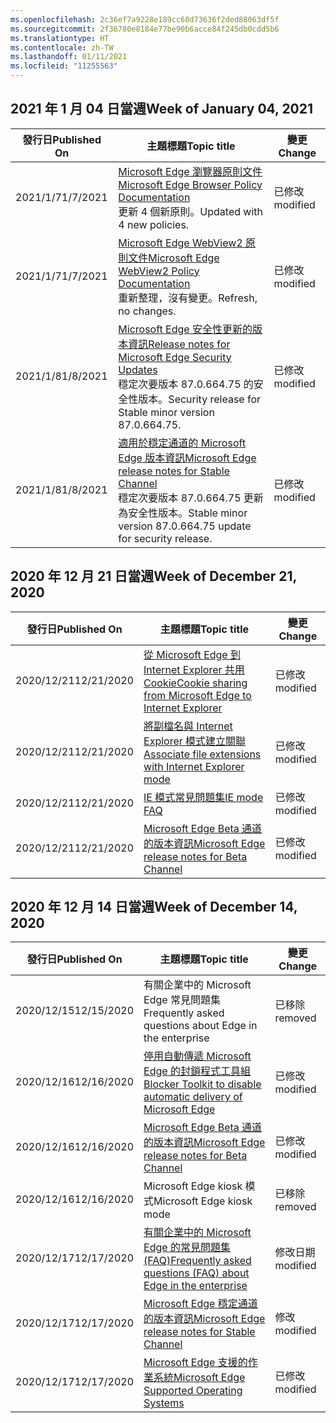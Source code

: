 ```yaml
---
ms.openlocfilehash: 2c36ef7a9228e189cc68d73636f2ded88063df5f
ms.sourcegitcommit: 2f36780e8184e77be90b6acce84f245db0cdd5b6
ms.translationtype: HT
ms.contentlocale: zh-TW
ms.lasthandoff: 01/11/2021
ms.locfileid: "11255563"
---
```

<!-- This file is generated automatically each week. Changes made to this file will be overwritten.-->

## <span data-ttu-id="95c2d-101">2021 年 1 月 04 日當週</span><span class="sxs-lookup"><span data-stu-id="95c2d-101">Week of January 04, 2021</span></span>


| <span data-ttu-id="95c2d-102">發行日</span><span class="sxs-lookup"><span data-stu-id="95c2d-102">Published On</span></span> |<span data-ttu-id="95c2d-103">主題標題</span><span class="sxs-lookup"><span data-stu-id="95c2d-103">Topic title</span></span> | <span data-ttu-id="95c2d-104">變更</span><span class="sxs-lookup"><span data-stu-id="95c2d-104">Change</span></span> |
|------|------------|--------|
| <span data-ttu-id="95c2d-105">2021/1/7</span><span class="sxs-lookup"><span data-stu-id="95c2d-105">1/7/2021</span></span> | [<span data-ttu-id="95c2d-106">Microsoft Edge 瀏覽器原則文件</span><span class="sxs-lookup"><span data-stu-id="95c2d-106">Microsoft Edge Browser Policy Documentation</span></span>](/DeployEdge/microsoft-edge-policies)<br><span data-ttu-id="95c2d-107">更新 4 個新原則。</span><span class="sxs-lookup"><span data-stu-id="95c2d-107">Updated with 4 new policies.</span></span> | <span data-ttu-id="95c2d-108">已修改</span><span class="sxs-lookup"><span data-stu-id="95c2d-108">modified</span></span> |
| <span data-ttu-id="95c2d-109">2021/1/7</span><span class="sxs-lookup"><span data-stu-id="95c2d-109">1/7/2021</span></span> | [<span data-ttu-id="95c2d-110">Microsoft Edge WebView2 原則文件</span><span class="sxs-lookup"><span data-stu-id="95c2d-110">Microsoft Edge WebView2 Policy Documentation</span></span>](/DeployEdge/microsoft-edge-webview-policies)<br><span data-ttu-id="95c2d-111">重新整理，沒有變更。</span><span class="sxs-lookup"><span data-stu-id="95c2d-111">Refresh, no changes.</span></span> | <span data-ttu-id="95c2d-112">已修改</span><span class="sxs-lookup"><span data-stu-id="95c2d-112">modified</span></span> |
| <span data-ttu-id="95c2d-113">2021/1/8</span><span class="sxs-lookup"><span data-stu-id="95c2d-113">1/8/2021</span></span> | [<span data-ttu-id="95c2d-114">Microsoft Edge 安全性更新的版本資訊</span><span class="sxs-lookup"><span data-stu-id="95c2d-114">Release notes for Microsoft Edge Security Updates</span></span>](/DeployEdge/microsoft-edge-relnotes-security)<br><span data-ttu-id="95c2d-115">穩定次要版本 87.0.664.75 的安全性版本。</span><span class="sxs-lookup"><span data-stu-id="95c2d-115">Security release for Stable minor version 87.0.664.75.</span></span> | <span data-ttu-id="95c2d-116">已修改</span><span class="sxs-lookup"><span data-stu-id="95c2d-116">modified</span></span> |
| <span data-ttu-id="95c2d-117">2021/1/8</span><span class="sxs-lookup"><span data-stu-id="95c2d-117">1/8/2021</span></span> | [<span data-ttu-id="95c2d-118">適用於穩定通道的 Microsoft Edge 版本資訊</span><span class="sxs-lookup"><span data-stu-id="95c2d-118">Microsoft Edge release notes for Stable Channel</span></span>](/DeployEdge/microsoft-edge-relnote-stable-channel)<br><span data-ttu-id="95c2d-119">穩定次要版本 87.0.664.75 更新為安全性版本。</span><span class="sxs-lookup"><span data-stu-id="95c2d-119">Stable minor version 87.0.664.75 update for security release.</span></span> | <span data-ttu-id="95c2d-120">已修改</span><span class="sxs-lookup"><span data-stu-id="95c2d-120">modified</span></span> |


## <span data-ttu-id="95c2d-121">2020 年 12 月 21 日當週</span><span class="sxs-lookup"><span data-stu-id="95c2d-121">Week of December 21, 2020</span></span>


| <span data-ttu-id="95c2d-122">發行日</span><span class="sxs-lookup"><span data-stu-id="95c2d-122">Published On</span></span> |<span data-ttu-id="95c2d-123">主題標題</span><span class="sxs-lookup"><span data-stu-id="95c2d-123">Topic title</span></span> | <span data-ttu-id="95c2d-124">變更</span><span class="sxs-lookup"><span data-stu-id="95c2d-124">Change</span></span> |
|------|------------|--------|
| <span data-ttu-id="95c2d-125">2020/12/21</span><span class="sxs-lookup"><span data-stu-id="95c2d-125">12/21/2020</span></span> | [<span data-ttu-id="95c2d-126">從 Microsoft Edge 到 Internet Explorer 共用 Cookie</span><span class="sxs-lookup"><span data-stu-id="95c2d-126">Cookie sharing from Microsoft Edge to Internet Explorer</span></span>](/DeployEdge/edge-ie-mode-add-guidance-cookieshare) | <span data-ttu-id="95c2d-127">已修改</span><span class="sxs-lookup"><span data-stu-id="95c2d-127">modified</span></span> |
| <span data-ttu-id="95c2d-128">2020/12/21</span><span class="sxs-lookup"><span data-stu-id="95c2d-128">12/21/2020</span></span> | [<span data-ttu-id="95c2d-129">將副檔名與 Internet Explorer 模式建立關聯</span><span class="sxs-lookup"><span data-stu-id="95c2d-129">Associate file extensions with Internet Explorer mode</span></span>](/DeployEdge/edge-ie-mode-add-guidance-filetype-associations) | <span data-ttu-id="95c2d-130">已修改</span><span class="sxs-lookup"><span data-stu-id="95c2d-130">modified</span></span> |
| <span data-ttu-id="95c2d-131">2020/12/21</span><span class="sxs-lookup"><span data-stu-id="95c2d-131">12/21/2020</span></span> | [<span data-ttu-id="95c2d-132">IE 模式常見問題集</span><span class="sxs-lookup"><span data-stu-id="95c2d-132">IE mode FAQ</span></span>](/DeployEdge/edge-ie-mode-faq) | <span data-ttu-id="95c2d-133">已修改</span><span class="sxs-lookup"><span data-stu-id="95c2d-133">modified</span></span> |
| <span data-ttu-id="95c2d-134">2020/12/21</span><span class="sxs-lookup"><span data-stu-id="95c2d-134">12/21/2020</span></span> | [<span data-ttu-id="95c2d-135">Microsoft Edge Beta 通道的版本資訊</span><span class="sxs-lookup"><span data-stu-id="95c2d-135">Microsoft Edge release notes for Beta Channel</span></span>](/DeployEdge/microsoft-edge-relnote-beta-channel) | <span data-ttu-id="95c2d-136">已修改</span><span class="sxs-lookup"><span data-stu-id="95c2d-136">modified</span></span> |


## <span data-ttu-id="95c2d-137">2020 年 12 月 14 日當週</span><span class="sxs-lookup"><span data-stu-id="95c2d-137">Week of December 14, 2020</span></span>


| <span data-ttu-id="95c2d-138">發行日</span><span class="sxs-lookup"><span data-stu-id="95c2d-138">Published On</span></span> |<span data-ttu-id="95c2d-139">主題標題</span><span class="sxs-lookup"><span data-stu-id="95c2d-139">Topic title</span></span> | <span data-ttu-id="95c2d-140">變更</span><span class="sxs-lookup"><span data-stu-id="95c2d-140">Change</span></span> |
|------|------------|--------|
| <span data-ttu-id="95c2d-141">2020/12/15</span><span class="sxs-lookup"><span data-stu-id="95c2d-141">12/15/2020</span></span> | <span data-ttu-id="95c2d-142">有關企業中的 Microsoft Edge 常見問題集</span><span class="sxs-lookup"><span data-stu-id="95c2d-142">Frequently asked questions about Edge in the enterprise</span></span> | <span data-ttu-id="95c2d-143">已移除</span><span class="sxs-lookup"><span data-stu-id="95c2d-143">removed</span></span> |
| <span data-ttu-id="95c2d-144">2020/12/16</span><span class="sxs-lookup"><span data-stu-id="95c2d-144">12/16/2020</span></span> | [<span data-ttu-id="95c2d-145">停用自動傳遞 Microsoft Edge 的封鎖程式工具組</span><span class="sxs-lookup"><span data-stu-id="95c2d-145">Blocker Toolkit to disable automatic delivery of Microsoft Edge</span></span>](/DeployEdge/microsoft-edge-blocker-toolkit) | <span data-ttu-id="95c2d-146">已修改</span><span class="sxs-lookup"><span data-stu-id="95c2d-146">modified</span></span> |
| <span data-ttu-id="95c2d-147">2020/12/16</span><span class="sxs-lookup"><span data-stu-id="95c2d-147">12/16/2020</span></span> | [<span data-ttu-id="95c2d-148">Microsoft Edge Beta 通道的版本資訊</span><span class="sxs-lookup"><span data-stu-id="95c2d-148">Microsoft Edge release notes for Beta Channel</span></span>](/DeployEdge/microsoft-edge-relnote-beta-channel) | <span data-ttu-id="95c2d-149">已修改</span><span class="sxs-lookup"><span data-stu-id="95c2d-149">modified</span></span> |
| <span data-ttu-id="95c2d-150">2020/12/16</span><span class="sxs-lookup"><span data-stu-id="95c2d-150">12/16/2020</span></span> | <span data-ttu-id="95c2d-151">Microsoft Edge kiosk 模式</span><span class="sxs-lookup"><span data-stu-id="95c2d-151">Microsoft Edge kiosk mode</span></span> | <span data-ttu-id="95c2d-152">已移除</span><span class="sxs-lookup"><span data-stu-id="95c2d-152">removed</span></span> |
| <span data-ttu-id="95c2d-153">2020/12/17</span><span class="sxs-lookup"><span data-stu-id="95c2d-153">12/17/2020</span></span> | [<span data-ttu-id="95c2d-154">有關企業中的 Microsoft Edge 的常見問題集 (FAQ)</span><span class="sxs-lookup"><span data-stu-id="95c2d-154">Frequently asked questions (FAQ) about Edge in the enterprise</span></span>](/DeployEdge/faqs-edge-in-the-enterprise) | <span data-ttu-id="95c2d-155">修改日期</span><span class="sxs-lookup"><span data-stu-id="95c2d-155">modified</span></span> |
| <span data-ttu-id="95c2d-156">2020/12/17</span><span class="sxs-lookup"><span data-stu-id="95c2d-156">12/17/2020</span></span> | [<span data-ttu-id="95c2d-157">Microsoft Edge 穩定通道的版本資訊</span><span class="sxs-lookup"><span data-stu-id="95c2d-157">Microsoft Edge release notes for Stable Channel</span></span>](/DeployEdge/microsoft-edge-relnote-stable-channel) | <span data-ttu-id="95c2d-158">修改</span><span class="sxs-lookup"><span data-stu-id="95c2d-158">modified</span></span> |
| <span data-ttu-id="95c2d-159">2020/12/17</span><span class="sxs-lookup"><span data-stu-id="95c2d-159">12/17/2020</span></span> | [<span data-ttu-id="95c2d-160">Microsoft Edge 支援的作業系統</span><span class="sxs-lookup"><span data-stu-id="95c2d-160">Microsoft Edge Supported Operating Systems</span></span>](/DeployEdge/microsoft-edge-supported-operating-systems) | <span data-ttu-id="95c2d-161">已修改</span><span class="sxs-lookup"><span data-stu-id="95c2d-161">modified</span></span> |
